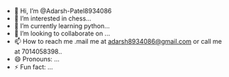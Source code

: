 - 👋 Hi, I’m @Adarsh-Patel8934086
- 👀 I’m interested in chess...
- 🌱 I’m currently learning python...
- 💞️ I’m looking to collaborate on ...
- 📫 How to reach me .mail me at adarsh8934086@gmail.com or call me at 7014058398..
- 😄 Pronouns: ...
- ⚡ Fun fact: ...

<!---
Adarsh-Patel8934086/Adarsh-Patel8934086 is a ✨ special ✨ repository because its `README.md` (this file) appears on your GitHub profile.
You can click the Preview link to take a look at your changes.
--->
